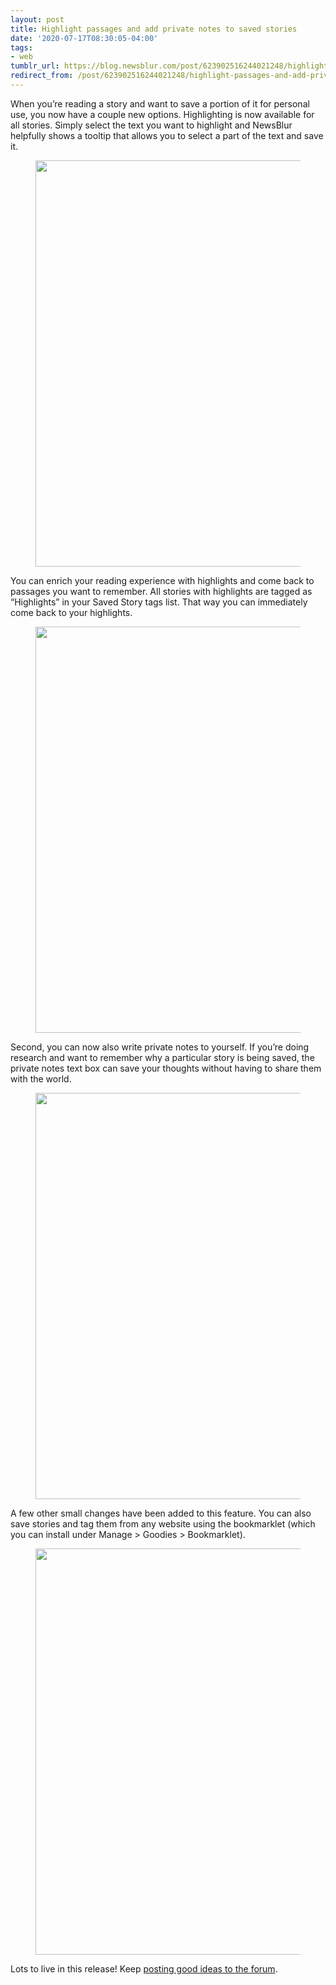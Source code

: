 ```yaml
---
layout: post
title: Highlight passages and add private notes to saved stories
date: '2020-07-17T08:30:05-04:00'
tags:
- web
tumblr_url: https://blog.newsblur.com/post/623902516244021248/highlight-passages-and-add-private-notes-on-saved
redirect_from: /post/623902516244021248/highlight-passages-and-add-private-notes-on-saved/
---
```

When you’re reading a story and want to save a portion of it for personal use, you now have a couple new options. Highlighting is now available for all stories. Simply select the text you want to highlight and NewsBlur helpfully shows a tooltip that allows you to select a part of the text and save it.

<figure class="tmblr-full" data-orig-height="1128" data-orig-width="1492" data-orig-src="https://s3.amazonaws.com/static.newsblur.com/blog/highlight1.png"><img width="650" height="auto" data-orig-height="1128" data-orig-width="1492" src="https://s3.amazonaws.com/static.newsblur.com/blog/highlight1.png"></figure>

You can enrich your reading experience with highlights and come back to passages you want to remember. All stories with highlights are tagged as “Highlights” in your Saved Story tags list. That way you can immediately come back to your highlights.

<figure class="tmblr-full" data-orig-height="398" data-orig-width="1958" data-orig-src="https://s3.amazonaws.com/static.newsblur.com/blog/highlight2a.png"><img width="650" height="auto" data-orig-height="398" data-orig-width="1958" src="https://s3.amazonaws.com/static.newsblur.com/blog/highlight2a.png"></figure>

Second, you can now also write private notes to yourself. If you’re doing research and want to remember why a particular story is being saved, the private notes text box can save your thoughts without having to share them with the world.

<figure class="tmblr-full" data-orig-height="1048" data-orig-width="1792" data-orig-src="https://s3.amazonaws.com/static.newsblur.com/blog/highlight3.png"><img width="650" height="auto" data-orig-height="1048" data-orig-width="1792" src="https://s3.amazonaws.com/static.newsblur.com/blog/highlight3.png"></figure>

A few other small changes have been added to this feature. You can also save stories and tag them from any website using the bookmarklet (which you can install under Manage \> Goodies \> Bookmarklet).

<figure class="tmblr-full" data-orig-height="985" data-orig-width="1300" data-orig-src="https://s3.amazonaws.com/static.newsblur.com/blog/highlight4.jpg"><img width="650" height="auto" data-orig-height="985" data-orig-width="1300" src="https://s3.amazonaws.com/static.newsblur.com/blog/highlight4.jpg"></figure>

Lots to live in this release! Keep [posting good ideas to the forum](https://forum.newsblur.com).

